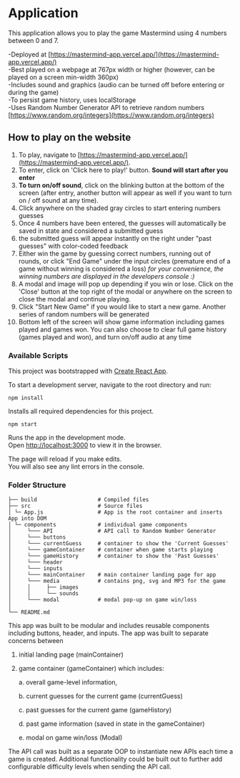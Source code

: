 # Application

This application allows you to play the game Mastermind using 4 numbers between 0 and 7.

-Deployed at [https://mastermind-app.vercel.app/](https://mastermind-app.vercel.app/)
<br />
-Best played on a webpage at 767px width or higher (however, can be played on a screen min-width 360px)
<br />
-Includes sound and graphics (audio can be turned off before entering or during the game)
<br />
-To persist game history, uses localStorage
<br />
-Uses Random Number Generator API to retrieve random numbers [https://www.random.org/integers](https://www.random.org/integers)

## How to play on the website

1. To play, navigate to [https://mastermind-app.vercel.app/](https://mastermind-app.vercel.app/). 
2. To enter, click on 'Click here to play!' button. **Sound will start after you enter**
3. **To turn on/off sound**, click on the blinking button at the bottom of the screen 
(after entry, another button will appear as well if you want to turn on / off sound at any time).
4. Click anywhere on the shaded gray circles to start entering numbers guesses
5. Once 4 numbers have been entered, the guesses will automatically be saved in state and considered a submitted guess
6. the submitted guess will appear instantly on the right under "past guesses" with color-coded feedback
7. Either win the game by guessing correct numbers, running out of rounds, or click "End Game" under the input circles 
(premature end of a game without winning is considered a loss)
 _for your convenience, the winning numbers are displayed in the developers console :)_
8. A modal and image will pop up depending if you win or lose. Click on the 'Close' button at the top right of the modal
or anywhere on the screen to close the modal and continue playing.
10. Click "Start New Game" if you would like to start a new game. Another series of random numbers will be generated
11. Bottom left of the screen will show game information including games played and games won. You can also choose to clear
full game history (games played and won), and turn on/off audio at any time

### Available Scripts

This project was bootstrapped with [Create React App](https://github.com/facebook/create-react-app).

To start a development server, navigate to the root directory and run:

```
npm install
```

Installs all required dependencies for this project.

```
npm start
```

Runs the app in the development mode.\
Open [http://localhost:3000](http://localhost:3000) to view it in the browser.

The page will reload if you make edits.\
You will also see any lint errors in the console.

### Folder Structure

    ├── build                   # Compiled files
    ├── src                     # Source files  
    │ └─ App.js                 # App is the root container and inserts App into DOM 
    │ └─ components             # individual game components
    │     └─── API              # API call to Random Number Generator
    │     └─── buttons
    │     └─── currentGuess     # container to show the 'Current Guesses'
    │     └─── gameContainer    # container when game starts playing
    │     └─── gameHistory      # container to show the 'Past Guesses'
    │     └─── header
    │     └─── inputs
    │     └─── mainContainer    # main container landing page for app
    │     └─── media            # contains png, svg and MP3 for the game
    │     │     ├── images
    │     │     └── sounds
    │     └─── modal            # modal pop-up on game win/loss
    │             
    └── README.md

This app was built to be modular and includes reusable components including buttons, header, and inputs.
The app was built to separate concerns between 
<br />
  1. initial landing page (mainContainer)
  2. game container (gameContainer) which includes: 

      a. overall game-level information, 

      b. current guesses for the current game (currentGuess)

      c. past guesses for the current game (gameHistory)

      d. past game information (saved in state in the gameContainer)

      e. modal on game win/loss (Modal)

The API call was built as a separate OOP to instantiate new APIs each time a game is created. Additional functionality could be built out to further add configurable difficulty levels when sending the API call.


